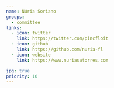 ```yaml
---
name: Núria Soriano
groups:
  - committee
links:
  - icon: twitter
    link: https://twitter.com/pincfloit
  - icon: github
    link: https://github.com/nuria-fl
  - icon: website
    link: https://www.nuriasatorres.com

jpg: true
priority: 10
---
```

